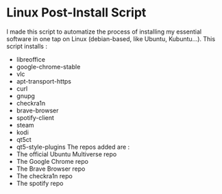 # Linux Post-Install Script
I made this script to automatize the process of installing my essential software in one tap on Linux (debian-based, like Ubuntu, Kubuntu...).
This script installs : 
 - libreoffice 
 - google-chrome-stable 
 - vlc 
 - apt-transport-https 
 - curl 
 - gnupg 
 - checkra1n 
 - brave-browser 
 - spotify-client 
 - steam 
 - kodi 
 - qt5ct 
 - qt5-style-plugins
The repos added are : 
 - The official Ubuntu Multiverse repo
 - The Google Chrome repo
 - The Brave Browser repo
 - The checkra1n repo
 - The spotify repo
